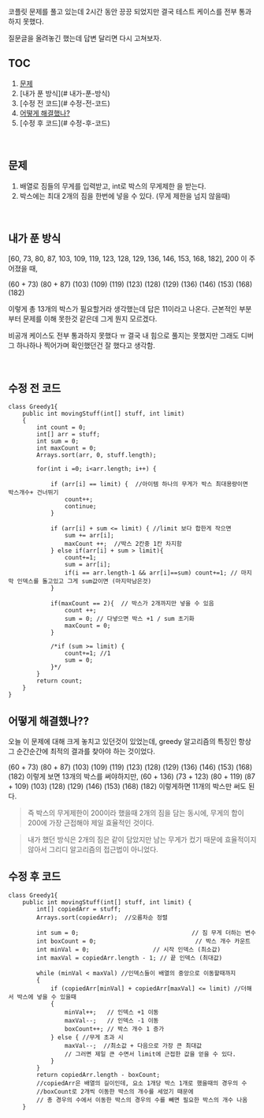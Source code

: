 코플릿 문제를 풀고 있는데 2시간 동안 끙끙 되었지만 결국 테스트 케이스를 전부 통과하지 못했다.

질문글을 올려놓긴 했는데 답변 달리면 다시 고쳐보자. 

## TOC
1. [문제](#문제)
2. [내가 푼 방식](# 내가-푼-방식)
3. [수정 전 코드](# 수정-전-코드)
4. [어떻게 해결했나?](#어떻게-해결했나?)
5. [수정 후 코드](# 수정-후-코드)


&nbsp;



## 문제
1. 배열로 짐들의 무게를 입력받고, int로 박스의 무게제한 을 받는다. 
2. 박스에는 최대 2개의 짐을 한번에 넣을 수 있다. (무게 제한을 넘지 않을때)       

&nbsp;


## 내가 푼 방식

[60, 73, 80, 87, 103, 109, 119, 123, 128, 129, 136, 146, 153, 168, 182], 200 이 주어졌을 때,

(60 + 73) (80 + 87) (103) (109) (119) (123) (128) (129) (136) (146) (153) (168) (182)

이렇게 총 13개의 박스가 필요할거라 생각했는데 답은 11이라고 나온다. 근본적인 부분부터 문제를 이해 못한것 같은데 그게 뭔지 모르겠다.

비공개 케이스도 전부 통과하지 못했다 ㅠ 결국 내 힘으로 풀지는 못했지만 그래도 디버그 하나하나 찍어가며 확인했던건 잘 했다고 생각함. 

&nbsp;&nbsp;

## 수정 전 코드

```
class Greedy1{
    public int movingStuff(int[] stuff, int limit)
    {
        int count = 0;
        int[] arr = stuff;
        int sum = 0;
        int maxCount = 0;
        Arrays.sort(arr, 0, stuff.length);

        for(int i =0; i<arr.length; i++) {

            if (arr[i] == limit) {  //아이템 하나의 무게가 박스 최대용량이면 박스개수+ 건너뛰기
                count++;
                continue;
            }

            if (arr[i] + sum <= limit) { //limit 보다 합한게 작으면
                sum += arr[i];
                maxCount ++;  //박스 2칸중 1칸 차지함
            } else if(arr[i] + sum > limit){
                count+=1;
                sum = arr[i];
                if(i == arr.length-1 && arr[i]==sum) count+=1; // 마지막 인덱스를 돌고있고 그게 sum값이면 (마지막남은것)
            }

            if(maxCount == 2){  // 박스가 2개까지만 넣을 수 있음
                count ++;
                sum = 0; // 다넣으면 박스 +1 / sum 초기화
                maxCount = 0;
            }

            /*if (sum >= limit) {
                count+=1; //1
                sum = 0;
            }*/
        }
        return count;
    }
}
```

## 어떻게 해결했나??
오늘 이 문제에 대해 크게 놓치고 있던것이 있었는데, greedy 알고리즘의 특징인 항상 그 순간순간에 최적의 결과를 찾아야 하는 것이었다. 

(60 + 73) (80 + 87) (103) (109) (119) (123) (128) (129) (136) (146) (153) (168) (182) 
이렇게 보면 13개의 박스를 써야하지만, 
(60 + 136) (73 + 123) (80 + 119) (87 + 109) (103) (128) (129) (146) (153) (168) (182)
이렇게하면 11개의 박스만 써도 된다. 


>즉 박스의 무게제한이 200이라 했을때 2개의 짐을 담는 동시에, 무게의 합이 200에 가장 근접해야 제일 효율적인 것이다.

>내가 했던 방식은 2개의 짐은 같이 담았지만 남는 무게가 컸기 때문에 효율적이지 않아서 그리디 알고리즘의 접근법이 아니었다. 

## 수정 후 코드
```
class Greedy1{
    public int movingStuff(int[] stuff, int limit) {
        int[] copiedArr = stuff;
        Arrays.sort(copiedArr);  //오름차순 정렬

        int sum = 0;                                // 짐 무게 더하는 변수
        int boxCount = 0;                            // 박스 개수 카운트
        int minVal = 0;                  // 시작 인덱스 (최소값)
        int maxVal = copiedArr.length - 1; // 끝 인덱스 (최대값)

        while (minVal < maxVal) //인덱스들이 배열의 중앙으로 이동할때까지
        {
            if (copiedArr[minVal] + copiedArr[maxVal] <= limit) //더해서 박스에 넣을 수 있을때
            {
                minVal++;   // 인덱스 +1 이동
                maxVal--;   // 인덱스 -1 이동
                boxCount++; // 박스 개수 1 증가
            } else { //무게 초과 시
                maxVal--;  //최소값 + 다음으로 가장 큰 최대값
                // 그러면 제일 큰 수면서 limit에 근접한 값을 얻을 수 있다.
            }
        }
        return copiedArr.length - boxCount;
        //copiedArr은 배열의 길이인데, 요소 1개당 박스 1개로 했을때의 경우의 수
        //boxCount로 2개씩 이동한 박스의 개수를 세었기 때문에
        // 총 경우의 수에서 이동한 박스의 경우의 수를 빼면 필요한 박스의 개수 나옴
    }
```
